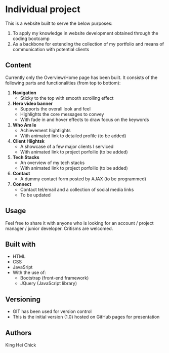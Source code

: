 # Individual project

This is a website built to serve the below purposes:
1. To apply my knowledge in website development obtained through the coding bootcamp
2. As a backbone for extending the collection of my portfolio and means of communication with potential clients

## Content
Currently only the Overview/Home page has been built. It consists of the following parts and functionalities (from top to bottom):
1. **Navigation**
    * Sticky to the top with smooth scrolling effect
2. **Hero video banner**
    * Supports the overall look and feel
    * Highlights the core messages to convey
    * With fade in and hover effects to draw focus on the keywords
3. **Who Am Ie**
    * Achievement hightlights
    * With animated link to detailed profile (to be added)
4. **Client Hiightsk**
    * A showcase of a few major clients I serviced
    * With animated link to project porfoilio (to be added)
5. **Tech Stacks**
    * An overview of my tech stacks
    * With animated link to project porfoilio (to be added)
6. **Contact**
    * A dummy contact form posted by AJAX (to be programmed)
7. **Connect**
    * Contact tel/email and a collection of social media links
    * To be updated

## Usage
Feel free to share it with anyone who is looking for an account / project manager / junior developer. Critisms are welcomed.

## Built with
- HTML
- CSS
- JavaSript
- With the use of:
    * Bootstrap (front-end framework)
    * JQuery (JavaScript library)

## Versioning
- GIT has been used for version control
- This is the initial version (1.0) hosted on GitHub pages for presentation

## Authors
King Hei Chick
